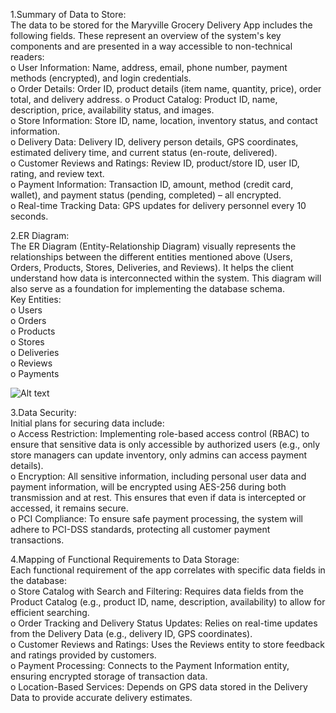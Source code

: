 1.Summary of Data to Store:<br>
The data to be stored for the Maryville Grocery Delivery App includes the following fields. These represent an overview of the system's key components and are presented in a way accessible to non-technical readers:<br>
o User Information: Name, address, email, phone number, payment methods (encrypted), and login credentials.<br>
o Order Details: Order ID, product details (item name, quantity, price), order total, and delivery address.
o Product Catalog: Product ID, name, description, price, availability status, and images.<br>
o Store Information: Store ID, name, location, inventory status, and contact information.<br>
o Delivery Data: Delivery ID, delivery person details, GPS coordinates, estimated delivery time, and current status (en-route, delivered).<br>
o Customer Reviews and Ratings: Review ID, product/store ID, user ID, rating, and review text.<br>
o Payment Information: Transaction ID, amount, method (credit card, wallet), and payment status (pending, completed) – all encrypted.<br>
o Real-time Tracking Data: GPS updates for delivery personnel every 10 seconds.<br>

2.ER Diagram:<br>
The ER Diagram (Entity-Relationship Diagram) visually represents the relationships between the different entities mentioned above (Users, Orders, Products, Stores, Deliveries, and Reviews). It helps the client understand how data is interconnected within the system. This diagram will also serve as a foundation for implementing the database schema.<br>
Key Entities:<br>
o Users<br>
o Orders<br>
o Products<br>
o Stores<br>
o Deliveries<br>
o Reviews<br>
o Payments<br>

![Alt text](https://github.com/bhargavvarmasagi/GDP-Team04/blob/main/UpdatedER.drawio.png)

3.Data Security:<br>
Initial plans for securing data include:<br>
o Access Restriction: Implementing role-based access control (RBAC) to ensure that sensitive data is only accessible by authorized users (e.g., only store managers can update inventory, only admins can access payment details).<br>
o Encryption: All sensitive information, including personal user data and payment information, will be encrypted using AES-256 during both transmission and at rest. This ensures that even if data is intercepted or accessed, it remains secure.<br>
o PCI Compliance: To ensure safe payment processing, the system will adhere to PCI-DSS standards, protecting all customer payment transactions.<br>

4.Mapping of Functional Requirements to Data Storage:<br>
Each functional requirement of the app correlates with specific data fields in the database:<br>
o Store Catalog with Search and Filtering: Requires data fields from the Product Catalog (e.g., product ID, name, description, availability) to allow for efficient searching.<br>
o Order Tracking and Delivery Status Updates: Relies on real-time updates from the Delivery Data (e.g., delivery ID, GPS coordinates).<br>
o Customer Reviews and Ratings: Uses the Reviews entity to store feedback and ratings provided by customers.<br>
o Payment Processing: Connects to the Payment Information entity, ensuring encrypted storage of transaction data.<br>
o Location-Based Services: Depends on GPS data stored in the Delivery Data to provide accurate delivery estimates.



